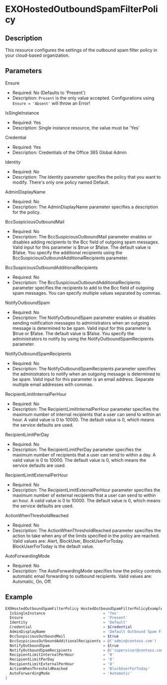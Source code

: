 # EXOHostedOutboundSpamFilterPolicy

## Description

This resource configures the settings of the outbound spam filter policy
in your cloud-based organization.

## Parameters

Ensure

- Required: No (Defaults to 'Present')
- Description: `Present` is the only value accepted.
  Configurations using `Ensure = 'Absent'` will throw an Error!

IsSingleInstance

- Required: Yes
- Description: Single instance resource, the value must be 'Yes'

Credential

- Required: Yes
- Description: Credentials of the Office 365 Global Admin

Identity

- Required: No
- Description: The Identity parameter specifies the policy that
  you want to modify. There's only one policy named Default.

AdminDisplayName

- Required: No
- Description: The AdminDisplayName parameter specifies a
  description for the policy.

BccSuspiciousOutboundMail

- Required: No
- Description: The BccSuspiciousOutboundMail parameter enables or
  disables adding recipients to the Bcc field of outgoing spam messages.
  Valid input for this parameter is $true or $false.
  The default value is $false.
  You specify the additional recipients using the
  BccSuspiciousOutboundAdditionalRecipients parameter.

BccSuspiciousOutboundAdditionalRecipients

- Required: No
- Description: The BccSuspiciousOutboundAdditionalRecipients parameter
  specifies the recipients to add to the Bcc field of outgoing
  spam messages. You can specify multiple values separated by commas.

NotifyOutboundSpam

- Required: No
- Description: The NotifyOutboundSpam parameter enables or disables
  sending notification messages to administrators when an outgoing
  message is determined to be spam. Valid input for this parameter is
  $true or $false. The default value is $false.
  You specify the administrators to notify by using the
  NotifyOutboundSpamRecipients parameter.

NotifyOutboundSpamRecipients

- Required: No
- Description: The NotifyOutboundSpamRecipients parameter specifies the
  administrators to notify when an outgoing message is determined to be
  spam. Valid input for this parameter is an email address.
  Separate multiple email addresses with commas.

RecipientLimitInternalPerHour

- Required: No
- Description: The RecipientLimitInternalPerHour parameter specifies the
  maximum number of internal recipients that a user can send to within
  an hour. A valid value is 0 to 10000. The default value is 0, which
  means the service defaults are used.

RecipientLimitPerDay

- Required: No
- Description: The RecipientLimitPerDay parameter specifies the maximum
  number of recipients that a user can send to within a day. A valid
  value is 0 to 10000. The default value is 0, which means the service
  defaults are used.

RecipientLimitExternalPerHour

- Required: No
- Description: The RecipientLimitExternalPerHour parameter specifies the
  maximum number of external recipients that a user can send to within
  an hour. A valid value is 0 to 10000. The default value is 0, which
  means the service defaults are used.

ActionWhenThresholdReached

- Required: No
- Description: The ActionWhenThresholdReached parameter specifies the
  action to take when any of the limits specified in the policy are
  reached. Valid values are: Alert, BlockUser, BlockUserForToday.
  BlockUserForToday is the default value.

AutoForwardingMode

- Required: No
- Description: The AutoForwardingMode specifies how the policy controls
  automatic email forwarding to outbound recipients. Valid values are:
  Automatic, On, Off.


## Example

```PowerShell
EXOHostedOutboundSpamFilterPolicy HostedOutboundSpamFilterPolicyExample {
  IsSingleInstance                          = 'Yes'
  Ensure                                    = 'Present'
  Identity                                  = 'Default'
  Credential                                = $Credential
  AdminDisplayName                          = 'Default Outbound Spam Filter Policy'
  BccSuspiciousOutboundMail                 = $true
  BccSuspiciousOutboundAdditionalRecipients = @('admin@contoso.com')
  NotifyOutboundSpam                        = $true
  NotifyOutboundSpamRecipients              = @('supervisor@contoso.com')
  RecipientLimitInternalPerHour             = '0'
  RecipientLimitPerDay                      = '0'
  RecipientLimitExternalPerHour             = '0'
  ActionWhenThresholdReached                = 'BlockUserForToday'
  AutoForwardingMode                        = 'Automatic'
}
```
